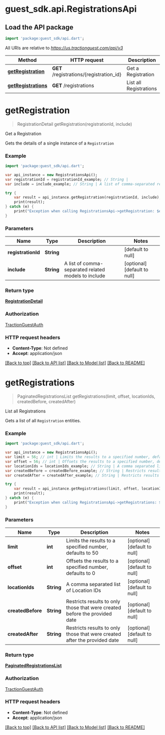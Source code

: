 # guest_sdk.api.RegistrationsApi

## Load the API package
```dart
import 'package:guest_sdk/api.dart';
```

All URIs are relative to *https://us.tractionguest.com/api/v3*

Method | HTTP request | Description
------------- | ------------- | -------------
[**getRegistration**](RegistrationsApi.md#getRegistration) | **GET** /registrations/{registration_id} | Get a Registration
[**getRegistrations**](RegistrationsApi.md#getRegistrations) | **GET** /registrations | List all Registrations


# **getRegistration**
> RegistrationDetail getRegistration(registrationId, include)

Get a Registration

Gets the details of a single instance of a `Registration`

### Example 
```dart
import 'package:guest_sdk/api.dart';

var api_instance = new RegistrationsApi();
var registrationId = registrationId_example; // String | 
var include = include_example; // String | A list of comma-separated related models to include

try { 
    var result = api_instance.getRegistration(registrationId, include);
    print(result);
} catch (e) {
    print("Exception when calling RegistrationsApi->getRegistration: $e\n");
}
```

### Parameters

Name | Type | Description  | Notes
------------- | ------------- | ------------- | -------------
 **registrationId** | **String**|  | [default to null]
 **include** | **String**| A list of comma-separated related models to include | [optional] [default to null]

### Return type

[**RegistrationDetail**](RegistrationDetail.md)

### Authorization

[TractionGuestAuth](../README.md#TractionGuestAuth)

### HTTP request headers

 - **Content-Type**: Not defined
 - **Accept**: application/json

[[Back to top]](#) [[Back to API list]](../README.md#documentation-for-api-endpoints) [[Back to Model list]](../README.md#documentation-for-models) [[Back to README]](../README.md)

# **getRegistrations**
> PaginatedRegistrationsList getRegistrations(limit, offset, locationIds, createdBefore, createdAfter)

List all Registrations

Gets a list of all `Registration` entities.

### Example 
```dart
import 'package:guest_sdk/api.dart';

var api_instance = new RegistrationsApi();
var limit = 56; // int | Limits the results to a specified number, defaults to 50
var offset = 56; // int | Offsets the results to a specified number, defaults to 0
var locationIds = locationIds_example; // String | A comma separated list of Location IDs
var createdBefore = createdBefore_example; // String | Restricts results to only those that were created before the provided date
var createdAfter = createdAfter_example; // String | Restricts results to only those that were created after the provided date

try { 
    var result = api_instance.getRegistrations(limit, offset, locationIds, createdBefore, createdAfter);
    print(result);
} catch (e) {
    print("Exception when calling RegistrationsApi->getRegistrations: $e\n");
}
```

### Parameters

Name | Type | Description  | Notes
------------- | ------------- | ------------- | -------------
 **limit** | **int**| Limits the results to a specified number, defaults to 50 | [optional] [default to null]
 **offset** | **int**| Offsets the results to a specified number, defaults to 0 | [optional] [default to null]
 **locationIds** | **String**| A comma separated list of Location IDs | [optional] [default to null]
 **createdBefore** | **String**| Restricts results to only those that were created before the provided date | [optional] [default to null]
 **createdAfter** | **String**| Restricts results to only those that were created after the provided date | [optional] [default to null]

### Return type

[**PaginatedRegistrationsList**](PaginatedRegistrationsList.md)

### Authorization

[TractionGuestAuth](../README.md#TractionGuestAuth)

### HTTP request headers

 - **Content-Type**: Not defined
 - **Accept**: application/json

[[Back to top]](#) [[Back to API list]](../README.md#documentation-for-api-endpoints) [[Back to Model list]](../README.md#documentation-for-models) [[Back to README]](../README.md)


